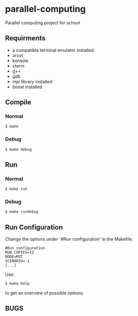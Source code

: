 parallel-computing
==================

Parallel computing project for school

## Requirments 

* a compatible terminal emulator installed:
 * urxvt
 * konsole
 * xterm
* g++
* gdb
* mpi library installed
* boost installed

## Compile

### Normal

```bash
$ make
```

### Debug

```bash
$ make debug
```

## Run

### Normal

```bash
$ make run
```

### Debug

```bash
$ make rundebug
```

## Run Configuration

Change the options under '#Run configuration' in the Makefile.

```make
#Run configuration
RUN_COPIES=12
MODE=MST
SCENARIO=-1
[...]
```

Use:
```bash
$ make help
```
to get an overview of possible options.

## BUGS
